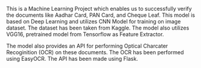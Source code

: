 This is a Machine Learning Project which enables us to successfully verify the documents like Aadhar Card, PAN Card, and Cheque Leaf. This model is based on Deep Learning and utilizes CNN Model for training on image dataset. The dataset has been taken from Kaggle. The model also utilizes VGG16, pretrained model from Tensorflow as Feature Extractor.

The model also provides an API for performing Optical Charcater Recoginition (OCR) on these documents. The OCR has been performed using EasyOCR. The API has been made using Flask.